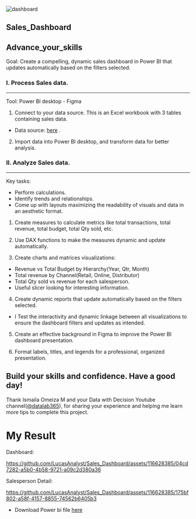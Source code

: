 
![dashboard](https://github.com/LucasAnalyst/Sales_Dashboard/assets/116628385/692f05c9-698e-46bb-8765-3a425d051892)


Sales_Dashboard
---
## Advance_your_skills
Goal: Create a compelling, dynamic sales dashboard in Power BI that updates automatically based on the filters selected.

### I. Process Sales data. 
---
Tool: Power BI desktop - Figma
1. Connect to your data source. This is an Excel workbook with 3 tables containing sales data.
  * Data source: [here](https://drive.google.com/file/d/1ymx7mvgk-vs8WGDzU20Bji1UOjwfKZVi/view?usp=sharing) .
2. Import data into Power BI desktop, and transform data for better analysis.
### II. Analyze Sales data.
---
Key tasks:
- Perform calculations.
- Identify trends and relationships.
- Come up with layouts maximizing the readability of visuals and data in an aesthetic format.

1. Create measures to calculate metrics like total transactions, total revenue, total budget, total Qty sold, etc.

2. Use DAX functions to make the measures dynamic and update automatically. 

3. Create charts and matrices visualizations:
- Revenue vs Total Budget by Hierarchy(Year, Qtr, Month)
- Total revenue by Channel(Retail, Online, Distributor)
- Total Qty sold vs revenue for each salesperson.
- Useful slicer looking for interesting information.
4. Create dynamic reports that update automatically based on the filters selected.

- I Test the interactivity and dynamic linkage between all visualizations to ensure the dashboard filters and updates as intended.

5. Create an effective background in Figma to improve the Power BI dashboard presentation.

6. Format labels, titles, and legends for a professional, organized presentation.

## Build your skills and confidence. Have a good day!
Thank Ismaila Omeiza M and your Data with Decision Youtube channel([@datalab365](https://www.youtube.com/@datalab365/about)), for sharing your experience and helping me learn more tips to complete this project.

# My Result
Dashboard:


https://github.com/LucasAnalyst/Sales_Dashboard/assets/116628385/04cd7282-a5b0-4b58-9721-a09c2d380a36

Salesperson Detail: 


https://github.com/LucasAnalyst/Sales_Dashboard/assets/116628385/175bf802-a58f-4157-8855-74562b6405b3



* Download Power bi file [here](Sales_Dashboard.pbix)
